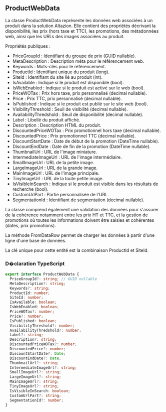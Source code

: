 ﻿## ProductWebData

La classe ProductWebData représente les données web associées à un produit dans la solution Altazion. Elle contient des propriétés décrivant la disponibilité, les prix (hors taxe et TTC), les promotions, des métadonnées web, ainsi que les URLs des images associées au produit.

Propriétés publiques :

- PriceGroupId : Identifiant du groupe de prix (GUID nullable).
- MetaDescription : Description méta pour le référencement web.
- Keywords : Mots-clés pour le référencement.
- ProductId : Identifiant unique du produit (long).
- SiteId : Identifiant du site lié au produit (int).
- IsAvailable : Indique si le produit est disponible (bool).
- IsWebEnabled : Indique si le produit est activé sur le web (bool).
- PriceWOTax : Prix hors taxe, prix personnalisé (decimal nullable).
- Price : Prix TTC, prix personnalisé (decimal nullable).
- IsPublished : Indique si le produit est publié sur le site web (bool).
- VisibilityThreshold : Seuil de visibilité (decimal nullable).
- AvailabilityThredshold : Seuil de disponibilité (decimal nullable).
- Label : Libellé du produit affiché.
- Description : Description HTML du produit.
- DiscountedPriceWOTax : Prix promotionnel hors taxe (decimal nullable).
- DiscountedPrice : Prix promotionnel TTC (decimal nullable).
- DiscountStartDate : Date de début de la promotion (DateTime nullable).
- DiscountEndDate : Date de fin de la promotion (DateTime nullable).
- ThumbnailUrl : URL de l'image miniature.
- IntermediateImageUrl : URL de l'image intermédiaire.
- SmallImageUrl : URL de la petite image.
- LargeImageUrl : URL de la grande image.
- MainImageUrl : URL de l'image principale.
- TinyImageUrl : URL de la toute petite image.
- IsVisibleInSearch : Indique si le produit est visible dans les résultats de recherche (bool).
- CustomUrlPart : Partie personnalisée de l'URL.
- SegmentationId : Identifiant de segmentation (decimal nullable).

La classe comprend également une validation des données pour s'assurer de la cohérence notamment entre les prix HT et TTC, et la gestion de promotions où toutes les informations doivent être saisies et cohérentes (dates, prix promotions).

La méthode FromDataRow permet de charger les données à partir d'une ligne d'une base de données.

La clé unique pour cette entité est la combinaison ProductId et SiteId.

### D�claration TypeScript
```typescript
export interface ProductWebData {
  PriceGroupId?: string; // GUID nullable
  MetaDescription?: string;
  Keywords?: string;
  ProductId: number;
  SiteId: number;
  IsAvailable: boolean;
  IsWebEnabled: boolean;
  PriceWOTax?: number;
  Price?: number;
  IsPublished: boolean;
  VisibilityThreshold?: number;
  AvailabilityThredshold?: number;
  Label?: string;
  Description?: string;
  DiscountedPriceWOTax?: number;
  DiscountedPrice?: number;
  DiscountStartDate?: Date;
  DiscountEndDate?: Date;
  ThumbnailUrl?: string;
  IntermediateImageUrl?: string;
  SmallImageUrl?: string;
  LargeImageUrl?: string;
  MainImageUrl?: string;
  TinyImageUrl?: string;
  IsVisibleInSearch: boolean;
  CustomUrlPart?: string;
  SegmentationId?: number;
}
```